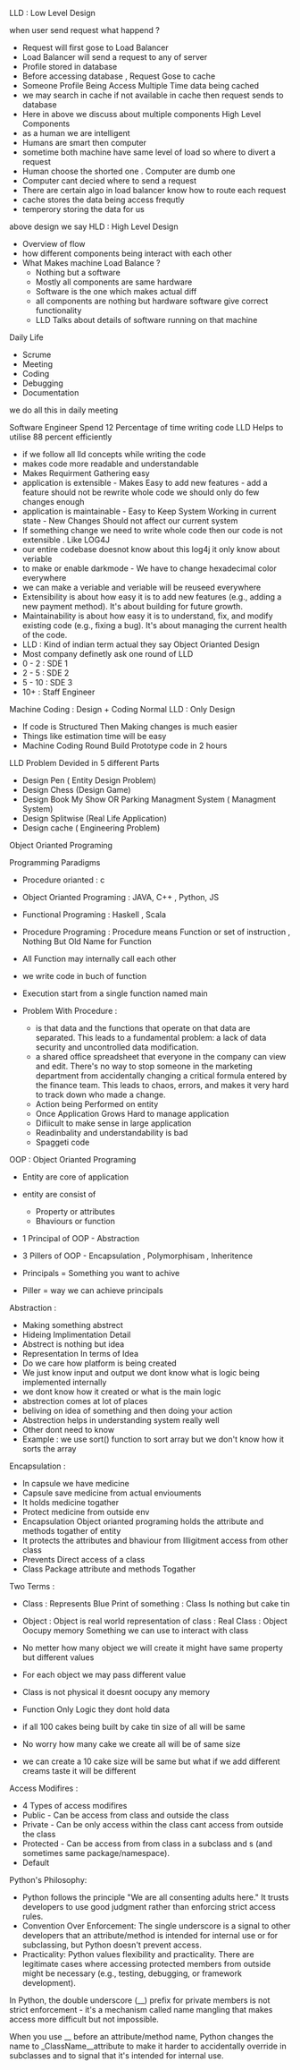 LLD : Low Level Design 

when user send request what happend ?

- Request will first gose to Load Balancer 
- Load Balancer will send a request to any of server 
- Profile stored in database 
- Before accessing database , Request Gose to cache 
- Someone Profile Being Access Multiple Time data being cached 
- we may search in cache if not available in cache then request sends to database 
- Here in above we discuss about multiple components High Level Components 
- as a human we are intelligent 
- Humans are smart then computer 
- sometime both machine have same level of load so where to divert a request 
- Human choose the shorted one . Computer are dumb one 
- Computer cant decied where to send a request 
- There are certain algo in load balancer know how to route each request 
- cache stores the data being access frequtly 
- temperory storing the data for us 


above design we say HLD : High Level Design 
- Overview of flow 
- how different components being interact with each other 
- What Makes machine Load Balance ?
    - Nothing but a software 
    - Mostly all components are same hardware 
    - Software is the one which makes actual diff 
    - all components are nothing but hardware software give correct functionality 
    - LLD Talks about details of software running on that machine 


Daily Life
- Scrume 
- Meeting 
- Coding
- Debugging
- Documentation 

we do all this in daily meeting 

Software Engineer Spend 12 Percentage of time writing code 
LLD Helps to utilise 88 percent efficiently 

- if we follow all lld concepts while writing the code 
- makes code more readable and understandable 
- Makes Requirment Gathering easy 
- application is extensible - Makes Easy to add new features - add a feature should not be rewrite whole code we should only do few changes enough
- application is maintainable - Easy to Keep System Working in current state - New Changes Should not affect our current system 
- If something change we need to write whole code then our code is not extensible . Like LOG4J
- our entire codebase doesnot know about this log4j it only know about veriable 
- to make or enable darkmode - We have to change hexadecimal color everywhere 
- we can make a veriable and veriable will be reuseed everywhere 
- Extensibility is about how easy it is to add new features (e.g., adding a new payment method). It's about building for future growth.
- Maintainability is about how easy it is to understand, fix, and modify existing code (e.g., fixing a bug). It's about managing the current health of the code.
- LLD : Kind of indian term actual they say Object Orianted Design 
- Most company definetly ask one round of LLD 
- 0 - 2 : SDE 1
- 2 - 5 : SDE 2
- 5 - 10 : SDE 3
- 10+ : Staff Engineer 

Machine Coding : Design + Coding 
Normal LLD : Only Design 

- If code is Structured Then Making changes is much easier 
- Things like estimation time will be easy 
- Machine Coding Round Build Prototype code in 2 hours 


LLD Problem Devided in 5 different Parts 
- Design Pen   (  Entity Design Problem)
- Design Chess (Design Game)
- Design Book My Show OR Parking Managment System ( Managment System)
- Design Splitwise (Real Life Application)
- Design cache ( Engineering Problem)


Object Orianted Programing 

Programming Paradigms

- Procedure orianted : c
- Object Orianted Programing : JAVA, C++ , Python, JS
- Functional Programing : Haskell , Scala





- Procedure Programing : Procedure means Function or set of instruction , Nothing But Old Name for Function 
- All Function may internally call each other 
- we write code in buch of function 
- Execution start from a single function named main 
- Problem With Procedure : 
    - is that data and the functions that operate on that data are separated. This leads to a fundamental problem: a lack of data security and uncontrolled data modification.
    -  a shared office spreadsheet that everyone in the company can view and edit. There's no way to stop someone in the marketing department from accidentally changing a critical formula entered by the finance team. This leads to chaos, errors, and makes it very hard to track down who made a change.
    - Action being Performed on entity 
    - Once Application Grows Hard to manage application 
    - Difiicult to make sense in large application 
    - Readinbality and understandability is bad 
    - Spaggeti code 
    
OOP : Object Orianted Programing 
- Entity are core of application 
- entity are consist of 
    - Property  or attributes 
    -  Bhaviours or function

- 1 Principal of OOP - Abstraction 
- 3 Pillers of OOP - Encapsulation , Polymorphisam , Inheritence
- Principals = Something you want to achive 
- Piller = way we can achieve principals 


Abstraction :
- Making something abstrect 
- Hideing Implimentation Detail 
- Abstrect is nothing but idea 
- Representation In terms of  Idea
- Do we care how platform is being created 
- We just know input and output we dont know what is logic being implemented internally 
- we dont know how it created or what is the main logic 
- abstrection comes at lot of places 
- beliving on idea of something and then doing your action 
- Abstrection helps in understanding system really well 
- Other dont need to know 
- Example : we use sort() function to sort array but we don't know how it sorts the array


Encapsulation :
- In capsule we have medicine 
- Capsule save medicine from actual enviouments 
- It holds medicine togather 
- Protect medicine from outside env 
- Encapsulation Object orianted programing holds the attribute and methods togather of entity 
- It protects the attributes and bhaviour from Illigitment access from other class
- Prevents Direct access of a class 
- Class Package attribute and methods Togather 


Two Terms :
- Class : Represents Blue Print of something  : Class Is nothing but cake tin
- Object : Object is real world representation of class : Real Class : Object Oocupy memory Something we can use to interact with class 
- No metter how many object we will create it might have same property but different values 
- For each object we may pass different value 
- Class is not physical it doesnt oocupy any memory 
- Function Only Logic they dont hold data

- if all 100 cakes being built by cake tin size of all will be same 
- No worry how many cake we create all will be of same size 
- we can create a 10 cake size will be same but what if we add different creams taste it will be different



Access Modifires :
- 4 Types of access modifires 
- Public - Can be access from class and outside the class 
- Private - Can be only access within the class cant access from outside the class
- Protected  - Can be access from from class in a subclass and s (and sometimes same package/namespace).
- Default

Python's Philosophy: 
- Python follows the principle "We are all consenting adults here." It trusts developers to use good judgment rather than enforcing strict access rules.
- Convention Over Enforcement: The single underscore is a signal to other developers that an attribute/method is intended for internal use or for subclassing, but Python doesn't prevent access.
- Practicality: Python values flexibility and practicality. There are legitimate cases where accessing protected members from outside might be necessary (e.g., testing, debugging, or framework development).


In Python, the double underscore (__) prefix for private members is not strict enforcement - it's a mechanism called name mangling that makes access more difficult but not impossible.

When you use __ before an attribute/method name, Python changes the name to _ClassName__attribute to make it harder to accidentally override in subclasses and to signal that it's intended for internal use.


